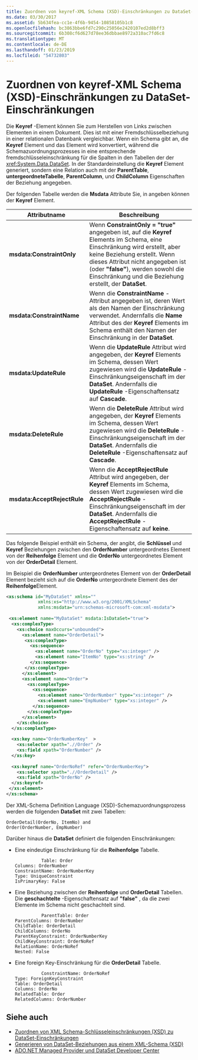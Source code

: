 ```yaml
---
title: Zuordnen von keyref-XML Schema (XSD)-Einschränkungen zu DataSet-Einschränkungen
ms.date: 03/30/2017
ms.assetid: 5b634fea-cc1e-4f6b-9454-10858105b1c8
ms.openlocfilehash: bc3863bbe6fd7c290c25056e2420107ed2d8bff3
ms.sourcegitcommit: 6b308cf6d627d78ee36dbbae8972a310ac7fd6c8
ms.translationtype: MT
ms.contentlocale: de-DE
ms.lasthandoff: 01/23/2019
ms.locfileid: "54732803"
---
```

# <a name="map-keyref-xml-schema-xsd-constraints-to-dataset-constraints"></a>Zuordnen von keyref-XML Schema (XSD)-Einschränkungen zu DataSet-Einschränkungen
Die **Keyref** -Element können Sie zum Herstellen von Links zwischen Elementen in einem Dokument. Dies ist mit einer Fremdschlüsselbeziehung in einer relationalen Datenbank vergleichbar. Wenn ein Schema gibt an, die **Keyref** Element und das Element wird konvertiert, während die Schemazuordnungsprozesses in eine entsprechende fremdschlüsseleinschränkung für die Spalten in den Tabellen der der <xref:System.Data.DataSet>. In der Standardeinstellung die **Keyref** Element generiert, sondern eine Relation auch mit der **ParentTable**, **untergeordneteTabelle**, **ParentColumn**, und  **ChildColumn** Eigenschaften der Beziehung angegeben.  
  
 Der folgenden Tabelle werden die **Msdata** Attribute Sie, in angeben können der **Keyref** Element.  
  
|Attributname|Beschreibung|  
|--------------------|-----------------|  
|**msdata:ConstraintOnly**|Wenn **ConstraintOnly = "true"** angegeben ist, auf die **Keyref** Elements im Schema, eine Einschränkung wird erstellt, aber keine Beziehung erstellt. Wenn dieses Attribut nicht angegeben ist (oder **"false"**), werden sowohl die Einschränkung und die Beziehung erstellt, der **DataSet**.|  
|**msdata:ConstraintName**|Wenn die **ConstraintName** -Attribut angegeben ist, deren Wert als den Namen der Einschränkung verwendet. Andernfalls die **Name** Attribut des der **Keyref** Elements im Schema enthält den Namen der Einschränkung in der **DataSet**.|  
|**msdata:UpdateRule**|Wenn die **UpdateRule** Attribut wird angegeben, der **Keyref** Elements im Schema, dessen Wert zugewiesen wird die **UpdateRule** -Einschränkungseigenschaft im der  **DataSet**. Andernfalls die **UpdateRule** -Eigenschaftensatz auf **Cascade**.|  
|**msdata:DeleteRule**|Wenn die **DeleteRule** Attribut wird angegeben, der **Keyref** Elements im Schema, dessen Wert zugewiesen wird die **DeleteRule** -Einschränkungseigenschaft im der  **DataSet**. Andernfalls die **DeleteRule** -Eigenschaftensatz auf **Cascade**.|  
|**msdata:AcceptRejectRule**|Wenn die **AcceptRejectRule** Attribut wird angegeben, der **Keyref** Elements im Schema, dessen Wert zugewiesen wird die **AcceptRejectRule** -Einschränkungseigenschaft im der  **DataSet**. Andernfalls die **AcceptRejectRule** -Eigenschaftensatz auf **keine**.|  
  
 Das folgende Beispiel enthält ein Schema, der angibt, die **Schlüssel** und **Keyref** Beziehungen zwischen den **OrderNumber** untergeordnetes Element von der **Reihenfolge**  Element und die **OrderNo** untergeordnetes Element von der **OrderDetail** Element.  
  
 Im Beispiel die **OrderNumber** untergeordnetes Element von der **OrderDetail** Element bezieht sich auf die **OrderNo** untergeordnete Element des der **Reihenfolge**Element.  
  
```xml  
<xs:schema id="MyDataSet" xmlns=""   
            xmlns:xs="http://www.w3.org/2001/XMLSchema"   
            xmlns:msdata="urn:schemas-microsoft-com:xml-msdata">  
  
 <xs:element name="MyDataSet" msdata:IsDataSet="true">  
  <xs:complexType>  
    <xs:choice maxOccurs="unbounded">  
      <xs:element name="OrderDetail">  
       <xs:complexType>  
         <xs:sequence>  
           <xs:element name="OrderNo" type="xs:integer" />  
           <xs:element name="ItemNo" type="xs:string" />  
         </xs:sequence>  
       </xs:complexType>  
      </xs:element>  
      <xs:element name="Order">  
        <xs:complexType>  
          <xs:sequence>  
            <xs:element name="OrderNumber" type="xs:integer" />  
            <xs:element name="EmpNumber" type="xs:integer" />  
          </xs:sequence>  
        </xs:complexType>  
      </xs:element>  
    </xs:choice>  
  </xs:complexType>  
  
  <xs:key name="OrderNumberKey"  >  
    <xs:selector xpath=".//Order" />  
    <xs:field xpath="OrderNumber" />  
  </xs:key>  
  
  <xs:keyref name="OrderNoRef" refer="OrderNumberKey">  
    <xs:selector xpath=".//OrderDetail" />  
    <xs:field xpath="OrderNo" />  
  </xs:keyref>  
 </xs:element>  
</xs:schema>  
```  
  
 Der XML-Schema Definition Language (XSD)-Schemazuordnungsprozess werden die folgenden **DataSet** mit zwei Tabellen:  
  
```  
OrderDetail(OrderNo, ItemNo) and  
Order(OrderNumber, EmpNumber)  
```  
  
 Darüber hinaus die **DataSet** definiert die folgenden Einschränkungen:  
  
-   Eine eindeutige Einschränkung für die **Reihenfolge** Tabelle.  
  
    ```  
              Table: Order  
    Columns: OrderNumber   
    ConstraintName: OrderNumberKey  
    Type: UniqueConstraint  
    IsPrimaryKey: False  
    ```  
  
-   Eine Beziehung zwischen der **Reihenfolge** und **OrderDetail** Tabellen. Die **geschachtelte** -Eigenschaftensatz auf **"false"** , da die zwei Elemente im Schema nicht geschachtelt sind.  
  
    ```  
              ParentTable: Order  
    ParentColumns: OrderNumber   
    ChildTable: OrderDetail  
    ChildColumns: OrderNo   
    ParentKeyConstraint: OrderNumberKey  
    ChildKeyConstraint: OrderNoRef  
    RelationName: OrderNoRef  
    Nested: False  
    ```  
  
-   Eine foreign Key-Einschränkung für die **OrderDetail** Tabelle.  
  
    ```  
              ConstraintName: OrderNoRef  
    Type: ForeignKeyConstraint  
    Table: OrderDetail  
    Columns: OrderNo   
    RelatedTable: Order  
    RelatedColumns: OrderNumber   
    ```  
  
## <a name="see-also"></a>Siehe auch
- [Zuordnen von XML Schema-Schlüsseleinschränkungen (XSD) zu DataSet-Einschränkungen](../../../../../docs/framework/data/adonet/dataset-datatable-dataview/mapping-xml-schema-xsd-constraints-to-dataset-constraints.md)
- [Generieren von DataSet-Beziehungen aus einem XML-Schema (XSD)](../../../../../docs/framework/data/adonet/dataset-datatable-dataview/generating-dataset-relations-from-xml-schema-xsd.md)
- [ADO.NET Managed Provider und DataSet Developer Center](https://go.microsoft.com/fwlink/?LinkId=217917)
